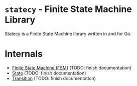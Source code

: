 # `statecy` - Finite State Machine Library

Statecy is a Finite State Machine library written in and for Go.

# Internals

- [Finite State Machine (FSM)](internals/finite-state-machine.md) (TODO: finish documentation)
- [State](internals/state.md) (TODO: finish documentation)
- [Transition](internals/transition.md) (TODO: finish documentation)
